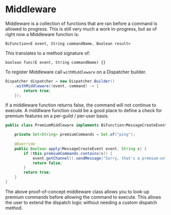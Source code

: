 # Middleware

Middleware is a collection of functions that are ran before a command is allowed to progress.  This is still very much a work in-progress, but as of right now a Middleware function is:

`BiFunction<E event, String commandName, Boolean result>`

This translates to a method signature of:

`boolean func(E event, String commandName) {}`

To register Middleware call `withMiddleware` on a Dispatcher builder.

```java
Dispatcher dispatcher = new Dispatcher.Builder()
    .withMiddleware((event, command) -> {
        return true;
    });
```

If a middleware function returns false, the command will not continue to execute.  A middlware function could be a good place to define a check for premium features on a per-guild / per-user basis.

```java
public class PremiumMiddleware implements BiFunction<MessageCreateEvent, String, Boolean> {

    private Set<String> premiumCommands = Set.of("ping");
    
    @Override
    public Boolean apply(MessageCreateEvent event, String s) {
        if (this.premiumCommands.contains(s)) {
            event.getChannel().sendMessage("Sorry, that's a premium-only feature!").queue();
            return false;
        }
        return true;
    }
}
```

The above proof-of-concept middleware class allows you to look-up premium commands before allowing the command to execute.  This allows the user to extend the dispatch logic without needing a custom dispatch method.
